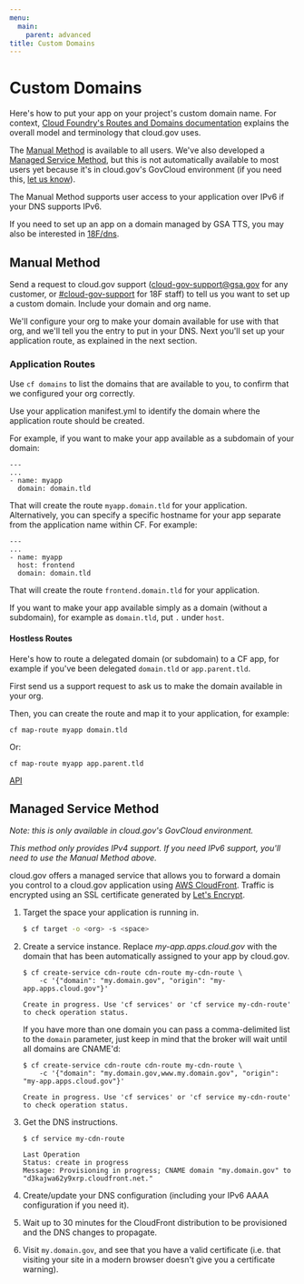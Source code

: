 ```yaml
---
menu:
  main:
    parent: advanced
title: Custom Domains
---
```


# Custom Domains

Here's how to put your app on your project's custom domain name. For context, [Cloud Foundry's Routes and Domains documentation](https://docs.cloudfoundry.org/devguide/deploy-apps/routes-domains.html) explains the overall model and terminology that cloud.gov uses.

The [Manual Method](#manual-method) is available to all users. We've also developed a [Managed Service Method](#managed-service-method), but this is not automatically available to most users yet because it's in cloud.gov's GovCloud environment (if you need this, [let us know](/help/)).

The Manual Method supports user access to your application over IPv6 if your DNS supports IPv6.

If you need to set up an app on a domain managed by GSA TTS, you may also be interested in [18F/dns](https://github.com/18F/dns).

## Manual Method

Send a request to cloud.gov support (cloud-gov-support@gsa.gov for any customer, or [#cloud-gov-support](https://18f.slack.com/messages/cloud-gov-support) for 18F staff) to tell us you want to set up a custom domain. Include your domain and org name.

We'll configure your org to make your domain available for use with that org, and we'll tell you the entry to put in your DNS. Next you'll set up your application route, as explained in the next section.

### Application Routes

Use `cf domains` to list the domains that are available to you, to confirm that we configured your org correctly.

Use your application manifest.yml to identify the domain where the application route should be created.

For example, if you want to make your app available as a subdomain of your domain:

	---
	...
	- name: myapp
	  domain: domain.tld

That will create the route `myapp.domain.tld` for your application. Alternatively, you can specify a specific hostname for your app separate from the application name within CF. For example:

	---
	...
	- name: myapp
	  host: frontend
	  domain: domain.tld

That will create the route `frontend.domain.tld` for your application.

If you want to make your app available simply as a domain (without a subdomain), for example as `domain.tld`, put `.` under `host`.

#### Hostless Routes

Here's how to route a delegated domain (or subdomain) to a CF app, for example if you've been delegated `domain.tld` or `app.parent.tld`.

First send us a support request to ask us to make the domain available in your org.

Then, you can create the route and map it to your application, for example:

	cf map-route myapp domain.tld

Or:

	cf map-route myapp app.parent.tld

[API](http://apidocs.cloudfoundry.org/206/routes/associate_app_with_the_route.html)

## Managed Service Method

*Note: this is only available in cloud.gov's GovCloud environment.*

*This method only provides IPv4 support. If you need IPv6 support, you'll need to use the Manual Method above.*

cloud.gov offers a managed service that allows you to forward a domain you control to a cloud.gov application using [AWS CloudFront](https://aws.amazon.com/cloudfront/). Traffic is encrypted using an SSL certificate generated by [Let's Encrypt](https://letsencrypt.org/).

1. Target the space your application is running in.

    ```bash
    $ cf target -o <org> -s <space>
    ```

1. Create a service instance. Replace *my-app.apps.cloud.gov* with the  domain that has been automatically assigned to your app by cloud.gov.

    ```
    $ cf create-service cdn-route cdn-route my-cdn-route \
        -c '{"domain": "my.domain.gov", "origin": "my-app.apps.cloud.gov"}'

    Create in progress. Use 'cf services' or 'cf service my-cdn-route' to check operation status.
    ```

    If you have more than one domain you can pass a comma-delimited list to the `domain` parameter, just keep in mind that the broker will wait until all domains are CNAME'd:

    ```
    $ cf create-service cdn-route cdn-route my-cdn-route \
        -c '{"domain": "my.domain.gov,www.my.domain.gov", "origin": "my-app.apps.cloud.gov"}'

    Create in progress. Use 'cf services' or 'cf service my-cdn-route' to check operation status.
    ```

1. Get the DNS instructions.

    ```
    $ cf service my-cdn-route

    Last Operation
    Status: create in progress
    Message: Provisioning in progress; CNAME domain "my.domain.gov" to "d3kajwa62y9xrp.cloudfront.net."
    ```

1. Create/update your DNS configuration (including your IPv6 AAAA configuration if you need it).
1. Wait up to 30 minutes for the CloudFront distribution to be provisioned and the DNS changes to propagate.
1. Visit `my.domain.gov`, and see that you have a valid certificate (i.e. that visiting your site in a modern browser doesn't give you a certificate warning).
